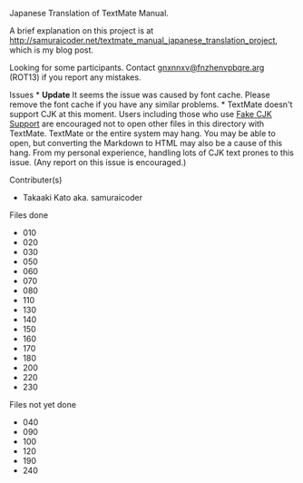 Japanese Translation of TextMate Manual.

A brief explanation on this project is at <http://samuraicoder.net/textmate_manual_japanese_translation_project>, which is my blog post.

Looking for some participants.
Contact <gnxnnxv@fnzhenvpbqre.arg> (ROT13) if you report any mistakes.

Issues
	* **Update** It seems the issue was caused by font cache. Please remove the font cache if you have any similar problems. 
	* TextMate doesn't support CJK at this moment. Users including those who use [Fake CJK Support](http://macromates.com/blog/archives/2006/11/09/faking-cjk-support/) are encouraged not to open other files in this directory with TextMate. TextMate or the entire system may hang. You may be able to open, but converting the Markdown to HTML may also be a cause of this hang. From my personal experience, handling lots of CJK text prones to this issue. (Any report on this issue is encouraged.)



Contributer(s)
* Takaaki Kato aka. samuraicoder

Files done

* 010
* 020
* 030
* 050
* 060
* 070
* 080
* 110
* 130
* 140
* 150
* 160
* 170
* 180
* 200
* 220
* 230

Files not yet done

* 040
* 090
* 100
* 120
* 190
* 240

